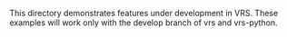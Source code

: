 This directory demonstrates features under development in VRS. These examples will work only with the develop branch of vrs and vrs-python.
